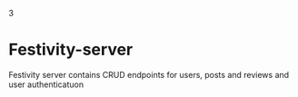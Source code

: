 3
# Festivity-server
Festivity server contains CRUD endpoints for users, posts and reviews and user authenticatuon
